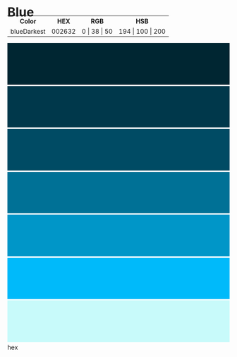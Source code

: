 Blue
===

<table style="width: 100%; margin-top: -2em;">
    <tr>
      <th>Color</th>
      <th>HEX</th>
      <th>RGB</th>
      <th>HSB</th>
    </tr>
    <tr>
      <td>blueDarkest</td>
      <td>002632</td>
      <td>0 | 38 | 50</td>
      <td>194 | 100 | 200</td>
    </tr>
</table>

![image](blueDarkest.png)
![image](blueDarker.png)
![image](blueDark.png)
![image](blue.png)
![image](blueLight.png)
![image](blueLighter.png)
![image](blueLightest.png)
hex
